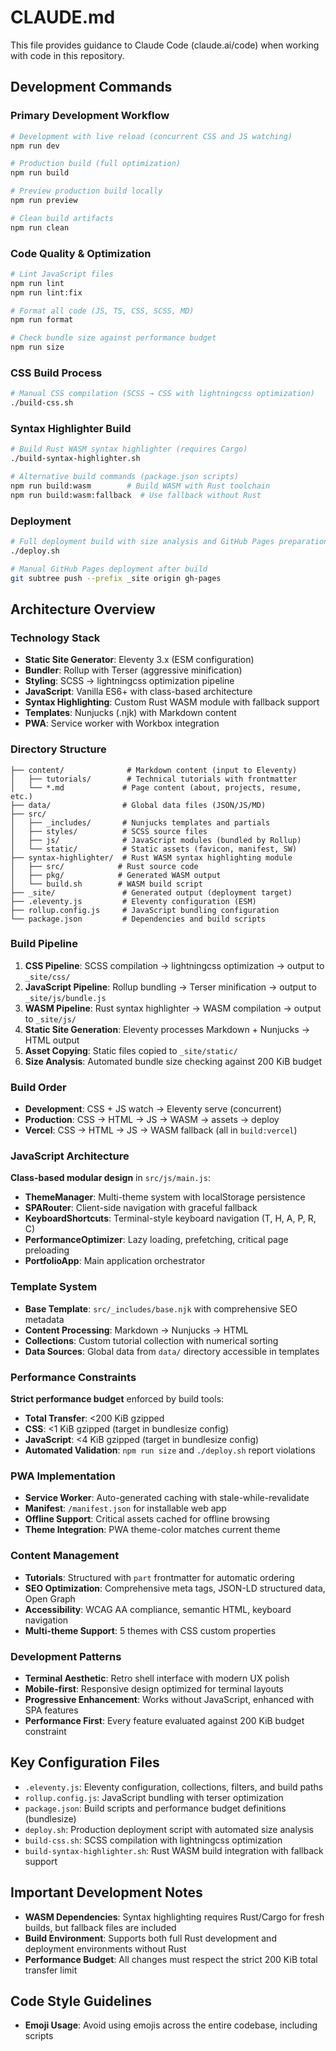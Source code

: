 # CLAUDE.md

This file provides guidance to Claude Code (claude.ai/code) when working with code in this repository.

## Development Commands

### Primary Development Workflow
```bash
# Development with live reload (concurrent CSS and JS watching)
npm run dev

# Production build (full optimization)
npm run build

# Preview production build locally
npm run preview

# Clean build artifacts
npm run clean
```

### Code Quality & Optimization
```bash
# Lint JavaScript files
npm run lint
npm run lint:fix

# Format all code (JS, TS, CSS, SCSS, MD)
npm run format

# Check bundle size against performance budget
npm run size
```

### CSS Build Process
```bash
# Manual CSS compilation (SCSS → CSS with lightningcss optimization)
./build-css.sh
```

### Syntax Highlighter Build
```bash
# Build Rust WASM syntax highlighter (requires Cargo)
./build-syntax-highlighter.sh

# Alternative build commands (package.json scripts)
npm run build:wasm        # Build WASM with Rust toolchain
npm run build:wasm:fallback  # Use fallback without Rust
```

### Deployment
```bash
# Full deployment build with size analysis and GitHub Pages preparation
./deploy.sh

# Manual GitHub Pages deployment after build
git subtree push --prefix _site origin gh-pages
```

## Architecture Overview

### Technology Stack
- **Static Site Generator**: Eleventy 3.x (ESM configuration)
- **Bundler**: Rollup with Terser (aggressive minification)
- **Styling**: SCSS → lightningcss optimization pipeline
- **JavaScript**: Vanilla ES6+ with class-based architecture
- **Syntax Highlighting**: Custom Rust WASM module with fallback support
- **Templates**: Nunjucks (.njk) with Markdown content
- **PWA**: Service worker with Workbox integration

### Directory Structure
```
├── content/              # Markdown content (input to Eleventy)
│   ├── tutorials/        # Technical tutorials with frontmatter
│   └── *.md             # Page content (about, projects, resume, etc.)
├── data/                # Global data files (JSON/JS/MD)
├── src/
│   ├── _includes/       # Nunjucks templates and partials
│   ├── styles/          # SCSS source files
│   ├── js/              # JavaScript modules (bundled by Rollup)
│   └── static/          # Static assets (favicon, manifest, SW)
├── syntax-highlighter/  # Rust WASM syntax highlighting module
│   ├── src/            # Rust source code
│   ├── pkg/            # Generated WASM output
│   └── build.sh        # WASM build script
├── _site/               # Generated output (deployment target)
├── .eleventy.js         # Eleventy configuration (ESM)
├── rollup.config.js     # JavaScript bundling configuration
└── package.json         # Dependencies and build scripts
```

### Build Pipeline
1. **CSS Pipeline**: SCSS compilation → lightningcss optimization → output to `_site/css/`
2. **JavaScript Pipeline**: Rollup bundling → Terser minification → output to `_site/js/bundle.js`
3. **WASM Pipeline**: Rust syntax highlighter → WASM compilation → output to `_site/js/`
4. **Static Site Generation**: Eleventy processes Markdown + Nunjucks → HTML output
5. **Asset Copying**: Static files copied to `_site/static/`
6. **Size Analysis**: Automated bundle size checking against 200 KiB budget

### Build Order
- **Development**: CSS + JS watch → Eleventy serve (concurrent)
- **Production**: CSS → HTML → JS → WASM → assets → deploy
- **Vercel**: CSS → HTML → JS → WASM fallback (all in `build:vercel`)

### JavaScript Architecture
**Class-based modular design** in `src/js/main.js`:
- **ThemeManager**: Multi-theme system with localStorage persistence
- **SPARouter**: Client-side navigation with graceful fallback
- **KeyboardShortcuts**: Terminal-style keyboard navigation (T, H, A, P, R, C)
- **PerformanceOptimizer**: Lazy loading, prefetching, critical page preloading
- **PortfolioApp**: Main application orchestrator

### Template System
- **Base Template**: `src/_includes/base.njk` with comprehensive SEO metadata
- **Content Processing**: Markdown → Nunjucks → HTML
- **Collections**: Custom tutorial collection with numerical sorting
- **Data Sources**: Global data from `data/` directory accessible in templates

### Performance Constraints
**Strict performance budget** enforced by build tools:
- **Total Transfer**: <200 KiB gzipped
- **CSS**: <1 KiB gzipped (target in bundlesize config)
- **JavaScript**: <4 KiB gzipped (target in bundlesize config)
- **Automated Validation**: `npm run size` and `./deploy.sh` report violations

### PWA Implementation
- **Service Worker**: Auto-generated caching with stale-while-revalidate
- **Manifest**: `/manifest.json` for installable web app
- **Offline Support**: Critical assets cached for offline browsing
- **Theme Integration**: PWA theme-color matches current theme

### Content Management
- **Tutorials**: Structured with `part` frontmatter for automatic ordering
- **SEO Optimization**: Comprehensive meta tags, JSON-LD structured data, Open Graph
- **Accessibility**: WCAG AA compliance, semantic HTML, keyboard navigation
- **Multi-theme Support**: 5 themes with CSS custom properties

### Development Patterns
- **Terminal Aesthetic**: Retro shell interface with modern UX polish
- **Mobile-first**: Responsive design optimized for terminal layouts
- **Progressive Enhancement**: Works without JavaScript, enhanced with SPA features
- **Performance First**: Every feature evaluated against 200 KiB budget constraint

## Key Configuration Files
- `.eleventy.js`: Eleventy configuration, collections, filters, and build paths
- `rollup.config.js`: JavaScript bundling with terser optimization
- `package.json`: Build scripts and performance budget definitions (bundlesize)
- `deploy.sh`: Production deployment script with automated size analysis
- `build-css.sh`: SCSS compilation with lightningcss optimization
- `build-syntax-highlighter.sh`: Rust WASM build integration with fallback support

## Important Development Notes
- **WASM Dependencies**: Syntax highlighting requires Rust/Cargo for fresh builds, but fallback files are included
- **Build Environment**: Supports both full Rust development and deployment environments without Rust
- **Performance Budget**: All changes must respect the strict 200 KiB total transfer limit

## Code Style Guidelines
- **Emoji Usage**: Avoid using emojis across the entire codebase, including scripts
